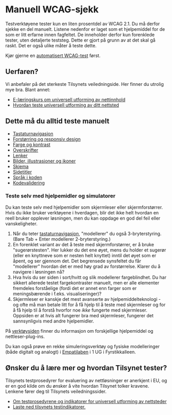 # Manuell WCAG-sjekk

Testverktøyene tester kun en liten prosentdel av WCAG 2.1. Du må derfor sjekke en del manuelt. Listene nedenfor er laget som et hjelpemiddel for de som er litt erfarne innen fagfeltet. De inneholder derfor kun forenklede tester, uten detaljerte teststeg. Dette er gjort på grunn av at det skal gå raskt. Det er også ulike måter å teste dette.   

Kjør gjerne en [automatisert WCAG-test](/hvordan-faa-det-til/UU-testing/automatisert-testing/) først.
 
## Uerfaren?  

Vi anbefaler på det sterkeste Tilsynets veiledningside. Her finner du utrolig mye bra. Blant annet: 
- [E-læringskurs om universell utforming av nettinnhold](https://uu.difi.no/krav-og-regelverk/kom-i-gang/e-laeringskurs-om-universell-utforming-av-nettinnhold)
- [Hvordan teste universell utforming av ditt nettsted](https://uu.difi.no/krav-og-regelverk/kom-i-gang/hvordan-teste-universell-utforming-av-ditt-nettsted)


## Dette må du alltid teste manuelt

- [Tastaturnavigasjon](/hvordan-faa-det-til/UU-testing/manuell-testing/tastaturnavigasjon.md)
- [Forstørring og responsiv design](/hvordan-faa-det-til/UU-testing/manuell-testing/forstørring.md)
- [Farge og kontrast](/hvordan-faa-det-til/UU-testing/manuell-testing/fargekontrast.md)
- [Overskrifter](/hvordan-faa-det-til/UU-testing/manuell-testing/overskrifter.md)
- [Lenker](/hvordan-faa-det-til/UU-testing/manuell-testing/lenker.md)
- [Bilder, illustrasjoner og ikoner](/hvordan-faa-det-til/UU-testing/manuell-testing/bilder.md)
- [Skjema](/hvordan-faa-det-til/UU-testing/manuell-testing/skjema.md)
- [Sidetitler](/hvordan-faa-det-til/UU-testing/manuell-testing/sidetitler.md)
- [Språk i koden](/hvordan-faa-det-til/UU-testing/manuell-testing/språk.md)
- [Kodevalidering](/hvordan-faa-det-til/UU-testing/manuell-testing/Kodevalidering.md)


### Teste selv med hjelpemidler og simulatorer
Du kan teste selv med hjelpemidler som skjermleser eller skjermforstørrer. Hvis du ikke bruker verktøyene i hverdagen, blir det ikke helt hvordan en reell bruker opplever løsningen, men du kan oppdage en god del feil eller vanskeligheter. 
1. Når du teter [tastaturnavigasjon](/hvordan-faa-det-til/UU-testing/manuell-testing/tastaturnavigasjon.md), "modellerer" du også 3-bryterstyring. (Bare Tab + Enter modellerer 2-bryterstyring.)
2. En forenklet variant av det å teste med skjermforstørrer, er å bruke "sugerørstesten". Her lukker du det ene øyet, mens du holder et sugerør (eller en knyttneve som er nesten helt knyttet) inntil det øyet som er åpent, og ser gjennom det. Det begrensede synsfeltet du får "modellerer" hvordan det er med høy grad av forstørrelse. Klarer du å navigere i løsningen nå? 
3. Hva hvis du ser siden i sort/hvitt og slik modellerer fargeblindhet. Du har sikkert allerede testet fargekontraster manuelt, men er alle elementer fremdeles forståelige (fordi det er annet enn farger som er meningsbærende i f.eks. visualiseringer)? 
4. Skjermleser er kanskje det mest avanserte av hjelpemiddelteknologi - og ofte må man betale litt for å få hjelp til å teste med skjermleser og for å få hjelp til å forstå hvorfor noe *ikke* fungerte med skjermleser. Oppsiden er at hvis alt fungerer bra med skjermleser, fungerer det sannsynligvis med andre hjelpemidler.

På [verktøysiden](/hvordan-faa-det-til/UU-testing/verktøykasse.md) finner du informasjon om forskjellige hjelpemiddel og nettleser-plug-ins. 

Du kan også prøve en rekke simuleringsverktøy og fysiske modelleringer (både digitalt og analogt) i [Empatilaben](/hvordan-faa-det-til/UU-testing/empatilab.md) i 1 UG i Fyrstikkalleen.

## Ønsker du å lære mer og hvordan Tilsynet tester?
Tilsynets testprosedyrer for evaluering av nettløsninger er anerkjent i EU, og er en god kilde om du ønsker å vite hvordan Tilsynet tolker kravene.  Lenkene fører deg til Tilsynets veiledningssider.

- [Om testprosedyrene og indikatorer for universell utforming av nettsteder](https://uu.difi.no/krav-og-regelverk/testprosedyrar-nettstader/om-testprosedyrar-og-indikatorar-universell-utforming-av-nettstader)
- [Laste ned tilsynets testindikatorer.](https://uu.difi.no/krav-og-regelverk/testprosedyrar-nettstader)
